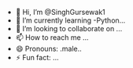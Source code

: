 - 👋 Hi, I’m @SinghGursewak1
- 🌱 I’m currently learning -Python...
- 💞️ I’m looking to collaborate on ...
- 📫 How to reach me ...
- 😄 Pronouns: .male..
- ⚡ Fun fact: ...

<!---
SinghGursewak1/SinghGursewak1 is a ✨ special ✨ repository because its `README.md` (this file) appears on your GitHub profile.
You can click the Preview link to take a look at your changes.
--->
